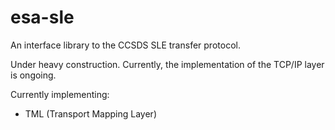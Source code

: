 # esa-sle

An interface library to the CCSDS SLE transfer protocol. 

Under heavy construction. Currently, the implementation of the TCP/IP layer is
ongoing.

Currently implementing:

- TML (Transport Mapping Layer)
